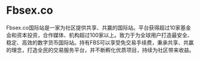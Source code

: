 # Fbsex.co

Fbsex.co国际站是一家为社区提供共享、共赢的国际站。平台获得超过10家基金会和资本投资，合作媒体、机构超过100家以上。致力于为全球用户打造最安全、稳定、高效的数字货币国际站。持有FBS可以享受免交易手续费，秉承共享、共赢的理念，打造全民的交易服务平台，并不断孵化优质项目，持续为社区带来收益。


